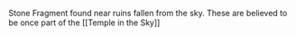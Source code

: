 Stone Fragment found near ruins fallen from the sky.
These are believed to be once part of the [[Temple in the Sky]]
